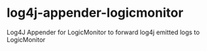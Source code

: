 # log4j-appender-logicmonitor
Log4J Appender for LogicMonitor to forward log4j emitted logs to LogicMonitor

